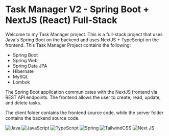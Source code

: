 # Task Manager V2 - Spring Boot + NextJS (React) Full-Stack

Welcome to my Task Manager project. This is a full-stack project that uses Java's Spring Boot on the backend and uses NextJS + TypeScript on the frontend.
This Task Manager Project contains the following:
- Spring Boot
- Spring Web
- Spring Data JPA
- Hibernate
- MySQL
- Lombok

The Spring Boot application communicates with the NextJS frontend via REST API endpoints. The frontend allows the user to create, read, update, and delete tasks.

The client folder contains the frontend source code, while the server folder contains the backend source code.

![Java](https://img.shields.io/badge/java-%23ED8B00.svg?style=for-the-badge&logo=java&logoColor=white)
![JavaScript](https://img.shields.io/badge/javascript-%23323330.svg?style=for-the-badge&logo=javascript&logoColor=%23F7DF1E)
![TypeScript](https://img.shields.io/badge/typescript-%23007ACC.svg?style=for-the-badge&logo=typescript&logoColor=white)
![Spring](https://img.shields.io/badge/spring-%236DB33F.svg?style=for-the-badge&logo=spring&logoColor=white)
![TailwindCSS](https://img.shields.io/badge/tailwindcss-%2338B2AC.svg?style=for-the-badge&logo=tailwind-css&logoColor=white)
![Next JS](https://img.shields.io/badge/Next-black?style=for-the-badge&logo=next.js&logoColor=white)
